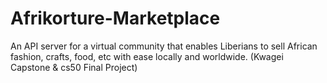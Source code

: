 # Afrikorture-Marketplace
An API server for a virtual community that enables Liberians to sell African fashion, crafts, food, etc with ease locally and worldwide. (Kwagei Capstone & cs50 Final Project)
